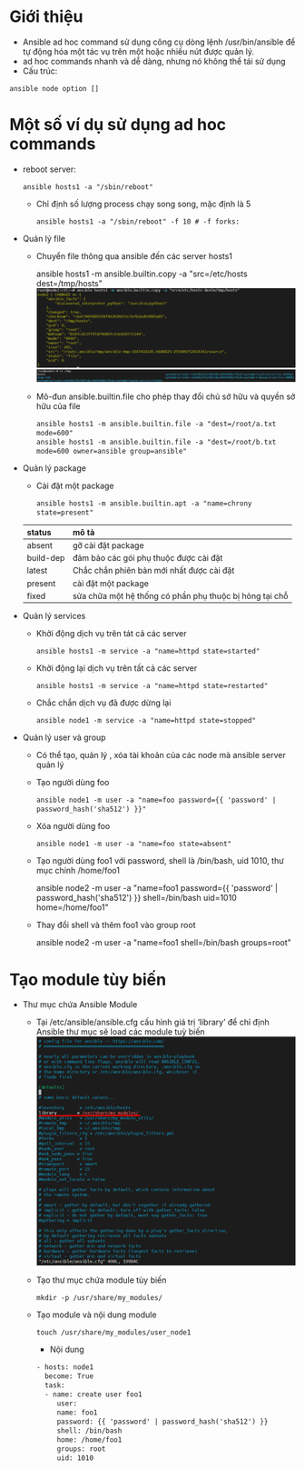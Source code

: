 # Giới thiệu 

- Ansible ad hoc command sử dụng công cụ dòng lệnh /usr/bin/ansible để tự động hóa một tác vụ trên một hoặc nhiều nút được quản lý.
- ad hoc commands nhanh và dễ dàng, nhưng nó không thể tái sử dụng 
- Cấu trúc:
```
ansible node option []
```
# Một số ví dụ sử dụng ad hoc commands

- reboot server:

      ansible hosts1 -a "/sbin/reboot"

  - Chỉ định số lượng process chạy song song, mặc định là 5
    
        ansible hosts1 -a "/sbin/reboot" -f 10 # -f forks:

- Quản lý file         
  - Chuyển file thông qua ansible đến các server hosts1

      ansible hosts1 -m ansible.builtin.copy -a "src=/etc/hosts dest=/tmp/hosts"
  ![image](image/Screenshot_10.png)
  ![image](image/Screenshot_11.png)

  - Mô-đun ansible.builtin.file cho phép thay đổi chủ sở hữu và quyền sở hữu của file

        ansible hosts1 -m ansible.builtin.file -a "dest=/root/a.txt mode=600"
        ansible hosts1 -m ansible.builtin.file -a "dest=/root/b.txt mode=600 owner=ansible group=ansible"

- Quản lý package
  - Cài đặt một package

        ansible hosts1 -m ansible.builtin.apt -a "name=chrony state=present"

  status | mô tả
  ---|---
  absent| gỡ cài đặt package
  build-dep | đảm bảo các gói phụ thuộc được cài đặt
  latest | Chắc chắn phiên bản mới nhất được cài đặt
  present | cài đặt một package
  fixed | sửa chữa một hệ thống có phần phụ thuộc bị hỏng tại chỗ 

- Quản lý services
  - Khởi động dịch vụ trên tát cả các server 

        ansible hosts1 -m service -a "name=httpd state=started"
  
  - Khởi động lại dịch vụ trên tất cả các server

        ansible hosts1 -m service -a "name=httpd state=restarted"
    
  - Chắc chắn dịch vụ đã được dừng lại

        ansible node1 -m service -a "name=httpd state=stopped"


- Quản lý user và group

  - Có thể tạo, quản lý , xóa tài khoản của các node mà ansible server quản lý  
  - Tạo người dùng foo

        ansible node1 -m user -a "name=foo password={{ 'password' | password_hash('sha512') }}"

  - Xóa người dùng foo

        ansible node1 -m user -a "name=foo state=absent"

  - Tạo người dùng foo1 với password, shell là /bin/bash, uid 1010, thư mục chính /home/foo1

       ansible node2 -m user -a "name=foo1 password={{ 'password' | password_hash('sha512') }}   shell=/bin/bash uid=1010 home=/home/foo1"

  -  Thay đổi shell và thêm foo1 vào group root
  
       ansible node2 -m user -a "name=foo1 shell=/bin/bash  groups=root"

# Tạo module tùy biến

- Thư mục chứa Ansible Module 
  - Tại /etc/ansible/ansible.cfg cấu hình giá trị ‘library’ để chỉ định Ansible thư mục sẽ load các module tuỳ biến 
  ![image](image/Screenshot_12.png)

  - Tạo thư mục chứa module tùy biến

        mkdir -p /usr/share/my_modules/
  
  - Tạo module và nội dung module

        touch /usr/share/my_modules/user_node1

     - Nội dung 
     ``` 
     - hosts: node1
       become: True
       task:
       - name: create user foo1
          user:
          name: foo1
          password: {{ 'password' | password_hash('sha512') }}
          shell: /bin/bash
          home: /home/foo1
          groups: root
          uid: 1010
```




